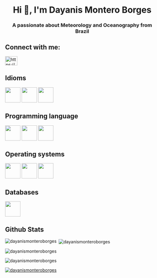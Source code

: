 <h1 align="center">Hi 👋, I'm Dayanis Montero Borges</h1>
<h3 align="center">A passionate about Meteorology and Oceanography from Brazil</h3>

## Connect with me:
<a href="https://linkedin.com/in/https://www.linkedin.com/in/dayanis-montero-borges-213a76222/" target="blank"><img align="center" src="https://raw.githubusercontent.com/rahuldkjain/github-profile-readme-generator/master/src/images/icons/Social/linked-in-alt.svg" alt="https://www.linkedin.com/in/dayanis-montero-borges-213a76222/" height="30" width="40" /></a>
</p>

## Idioms

<img src="https://img.icons8.com/?size=512&id=18099&format=png" width="50"/> <img src="https://img.icons8.com/?size=512&id=20384&format=png" width="50"/> <img src="https://img.icons8.com/?size=512&id=15534&format=png" width="50"/>

## Programming language

<img src="https://img.icons8.com/?size=512&id=13441&format=png" width="50"/> <img src="https://cdn.jsdelivr.net/gh/devicons/devicon/icons/matlab/matlab-original.svg" width="50"/> <img src="https://img.icons8.com/?size=512&id=CLvQeiwFpit4&format=png" width="50"/>


## Operating systems

<img src="https://img.icons8.com/?size=512&id=108792&format=png" width="50"/> <img src="https://img.icons8.com/?size=512&id=17842&format=png" width="50"/> <img src="https://img.icons8.com/?size=512&id=122959&format=png" width="50"/>

## Databases

<img src="https://cdn.jsdelivr.net/gh/devicons/devicon/icons/sqlite/sqlite-original.svg" width="50"/>

## Github Stats

<p><img align="left" src="https://github-readme-stats.vercel.app/api/top-langs?username=dayanismonteroborges&show_icons=true&locale=en&layout=compact" alt="dayanismonteroborges" /></p>

<p>&nbsp;<img align="center" src="https://github-readme-stats.vercel.app/api?username=dayanismonteroborges&show_icons=true&locale=en" alt="dayanismonteroborges" /></p>

<p><img align="center" src="https://github-readme-streak-stats.herokuapp.com/?user=dayanismonteroborges&" alt="dayanismonteroborges" /></p>

<p align="left"> <img src="https://komarev.com/ghpvc/?username=dayanismonteroborges&label=Profile%20views&color=0e75b6&style=flat" alt="dayanismonteroborges" /> </p>

<p align="left"> <a href="https://github.com/ryo-ma/github-profile-trophy"><img src="https://github-profile-trophy.vercel.app/?username=dayanismonteroborges" alt="dayanismonteroborges" /></a> </p>




